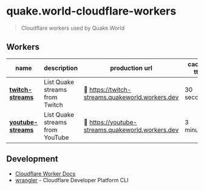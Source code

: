 # quake.world-cloudflare-workers

> Cloudflare workers used by Quake.World

## Workers

| name                                     | description                     | production url                                        | cache ttl  |
|------------------------------------------|---------------------------------|-------------------------------------------------------|------------|
| [**twitch-streams**](./twitch-streams)   | List Quake streams from Twitch  | :link: https://twitch-streams.quakeworld.workers.dev  | 30 seconds |
| [**youtube-streams**](./youtube-streams) | List Quake streams from YouTube | :link: https://youtube-streams.quakeworld.workers.dev | 3 minutes  |

## Development

* [Cloudflare Worker Docs](https://developers.cloudflare.com/workers/)
* [wrangler](https://developers.cloudflare.com/workers/wrangler/) - Cloudflare Developer Platform CLI

